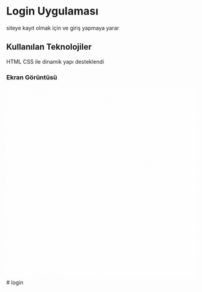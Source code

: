 <h1>Login Uygulaması</h1>

siteye kayıt olmak için ve giriş yapmaya yarar

<h2>Kullanılan Teknolojiler </h2>

HTML CSS ile dinamik yapı desteklendi 

<h3>Ekran Görüntüsü </h3>

![](screen.gif)# login

